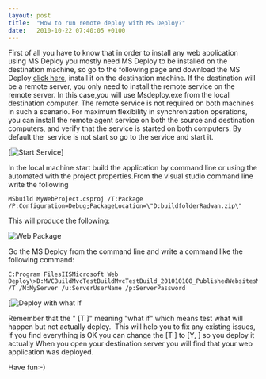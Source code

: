 ```yaml
---
layout: post
title:  "How to run remote deploy with MS Deploy?"
date:   2010-10-22 07:40:05 +0100
---
```


First of all you have to know that in order to install any web application using MS Deploy you mostly need MS Deploy to be installed on the destination machine, so go to the following page and download the MS Deploy [click here](http://technet.microsoft.com/tr-tr/library/dd569059%28WS.10%29.aspx), install it on the destination machine. If the destination will be a remote server, you only need to install the remote service on the remote server. In this case,you will use Msdeploy.exe from the local destination computer. The remote service is not required on both machines in such a scenario. For maximum flexibility in synchronization operations, you can install the remote agent service on both the source and destination computers, and verify that the service is started on both computers. By default the  service is not start so go to the service and start it.

[![Start Service](http://achocq.bay.livefilestore.com/y1phKr3acs-GA3JjswoDxZIfBipGF5FeovjHbXr3ndzGlef8Cm9XxE2NU5WB8F_czGKcO4lsQ0GM6pAwPRejWgYdkUIwE_saEFC/StartService.png?psid=1 "Serivce")]

In the local machine start build the application by command line or using the automated with the project properties.From the visual studio command line write the following 

```
MSbuild MyWebProject.csproj /T:Package /P:Configuration=Debug;PackageLocation=\"D:buildfolderRadwan.zip\"

```
This will produce the following: 

![Web Package](http://achocq.bay.livefilestore.com/y1phKr3acs-GA2pbmS-MTzURxwP-LIxo5PpEgLLMwAVWWcSxeEcPNlpYC58HIYyEDtqp2WZDCuL_ahxbsdsr1LIc60WRLdsFtmD/WebPackage.png?psid=1)

Go the MS Deploy from the command line and write a command like the following command: 

```
C:Program FilesIISMicrosoft Web Deploy\>D:MVCBuildMvcTestBuildMvcTestBuild_201010108_PublishedWebsitesMvcTestBuild_PackageMvcTestBuild.deploy.cmd
/T /M:MyServer /u:ServerUserName /p:ServerPassword

```

[![Deploy with what if](http://achocq.bay.livefilestore.com/y1phH12_t30I5fBGxHhTxk3hb40exuLXqSIFCcGrOyCpuEtiDkPosENeXtiq6fm9dka5I7L0ooCmAQHzrvaCIXigzeLpUH0522x/What%20if.png?psid=1)

Remember that the \" [T ]\" meaning \"what if\" which means test what will happen but not actually deploy.  This will
help you to fix any existing issues, if you find everything is OK you can change the [T ] to [Y,
] so you deploy it actually When you open your destination server you will find that your web application was deployed.

Have fun:-)